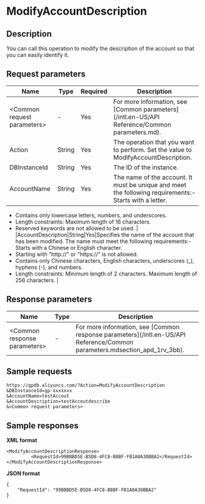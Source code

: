 # ModifyAccountDescription

## Description

You can call this operation to modify the description of the account so that you can easily identify it.

## Request parameters

|Name|Type|Required|Description|
|----|----|--------|-----------|
|<Common request parameters\>|-|Yes|For more information, see [Common parameters](/intl.en-US/API Reference/Common parameters.md).|
|Action|String|Yes|The operation that you want to perform. Set the value to ModifyAccountDescription.|
|DBInstanceId|String|Yes|The ID of the instance.|
|AccountName|String|Yes|The name of the account. It must be unique and meet the following requirements:-   Starts with a letter.
-   Contains only lowercase letters, numbers, and underscores.
-   Length constraints: Maximum length of 16 characters.
-   Reserved keywords are not allowed to be used. |
|AccountDescription|String|Yes|Specifies the name of the account that has been modified. The name must meet the following requirements:-   Starts with a Chinese or English character.
-   Starting with "http://" or "https://" is not allowed.
-   Contains only Chinese characters, English characters, underscores \(\_\), hyphens \(-\), and numbers.
-   Length constraints: Minimum length of 2 characters. Maximum length of 256 characters. |

## Response parameters

|Name|Type|Description|
|----|----|-----------|
|<Common response parameters\>|-|For more information, see [Common response parameters](/intl.en-US/API Reference/Common parameters.mdsection_apd_1rv_3bb).|

## Sample requests

```
https://gpdb.aliyuncs.com/?Action=ModifyAccountDescription
&DBInstanceId=gp-xxxxxxx
&AccountName=testAccout
&AccountDescription=testAccoutdescribe
&<Common request parameters>
```

## Sample responses

**XML format**

```
<ModifyAccountDescriptionResponse>
         <RequestId>99BBBD5E-B5D8-4FC8-B8BF-FB1A0A38BBA2</RequestId>
</ModifyAccountDescriptionResponse>
```

**JSON format**

```
{
    "RequestId": "99BBBD5E-B5D8-4FC8-B8BF-FB1A0A38BBA2"
}
```

